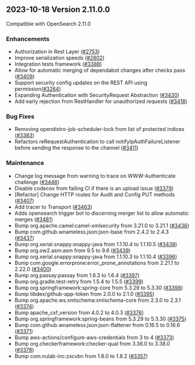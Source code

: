 ## 2023-10-18 Version 2.11.0.0

Compatible with OpenSearch 2.11.0

### Enhancements
* Authorization in Rest Layer ([#2753](https://github.com/opensearch-project/security/pull/2753))
* Improve serialization speeds ([#2802](https://github.com/opensearch-project/security/pull/2802))
* Integration tests framework ([#3388](https://github.com/opensearch-project/security/pull/3388))
* Allow for automatic merging of dependabot changes after checks pass ([#3409](https://github.com/opensearch-project/security/pull/3409))
* Support security config updates on the REST API using permission([#3264](https://github.com/opensearch-project/security/pull/3264))
* Expanding Authentication with SecurityRequest Abstraction ([#3430](https://github.com/opensearch-project/security/pull/3430))
* Add early rejection from RestHandler for unauthorized requests ([#3418](https://github.com/opensearch-project/security/pull/3418))

### Bug Fixes
* Removing opendistro-job-scheduler-lock from list of protected indices ([#3383](https://github.com/opensearch-project/security/pull/3383))
* Refactors reRequestAuthentication to call notifyIpAuthFailureListener before sending the response to the channel ([#3411](https://github.com/opensearch-project/security/pull/3411))

### Maintenance
* Change log message from warning to trace on WWW-Authenticate challenge ([#3446](https://github.com/opensearch-project/security/pull/3446))
* Disable codecov from failing CI if there is an upload issue ([#3379](https://github.com/opensearch-project/security/pull/3379))
* [Refactor] Change HTTP routes for Audit and Config PUT methods   ([#3407](https://github.com/opensearch-project/security/pull/3407))
* Add tracer to Transport ([#3463](https://github.com/opensearch-project/security/pull/3463))
* Adds opensearch trigger bot to discerning merger list to allow automatic merges ([#3481](https://github.com/opensearch-project/security/pull/3481))
* Bump org.apache.camel:camel-xmlsecurity from 3.21.0 to 3.21.1 ([#3436](https://github.com/opensearch-project/security/pull/3436))
* Bump com.github.wnameless.json:json-base from 2.4.2 to 2.4.3 ([#3437](https://github.com/opensearch-project/security/pull/3437))
* Bump org.xerial.snappy:snappy-java from 1.1.10.4 to 1.1.10.5 ([#3438](https://github.com/opensearch-project/security/pull/3438))
* Bump org.ow2.asm:asm from 9.5 to 9.6 ([#3439](https://github.com/opensearch-project/security/pull/3439))
* Bump org.xerial.snappy:snappy-java from 1.1.10.3 to 1.1.10.4 ([#3396](https://github.com/opensearch-project/security/pull/3396))
* Bump com.google.errorprone:error_prone_annotations from 2.21.1 to 2.22.0 ([#3400](https://github.com/opensearch-project/security/pull/3400))
* Bump org.passay:passay from 1.6.3 to 1.6.4 ([#3397](https://github.com/opensearch-project/security/pull/3397))
* Bump org.gradle.test-retry from 1.5.4 to 1.5.5 ([#3399](https://github.com/opensearch-project/security/pull/3399))
* Bump org.springframework:spring-core from 5.3.29 to 5.3.30 ([#3398](https://github.com/opensearch-project/security/pull/3398))
* Bump tibdex/github-app-token from 2.0.0 to 2.1.0 ([#3395](https://github.com/opensearch-project/security/pull/3395))
* Bump org.apache.ws.xmlschema:xmlschema-core from 2.3.0 to 2.3.1 ([#3374](https://github.com/opensearch-project/security/pull/3374))
* Bump apache_cxf_version from 4.0.2 to 4.0.3 ([#3376](https://github.com/opensearch-project/security/pull/3376))
* Bump org.springframework:spring-beans from 5.3.29 to 5.3.30 ([#3375](https://github.com/opensearch-project/security/pull/3375))
* Bump com.github.wnameless.json:json-flattener from 0.16.5 to 0.16.6 ([#3371](https://github.com/opensearch-project/security/pull/3371))
* Bump aws-actions/configure-aws-credentials from 3 to 4 ([#3373](https://github.com/opensearch-project/security/pull/3373))
* Bump org.checkerframework:checker-qual from 3.36.0 to 3.38.0 ([#3378](https://github.com/opensearch-project/security/pull/3378))
* Bump com.nulab-inc:zxcvbn from 1.8.0 to 1.8.2 ([#3357](https://github.com/opensearch-project/security/pull/3357))